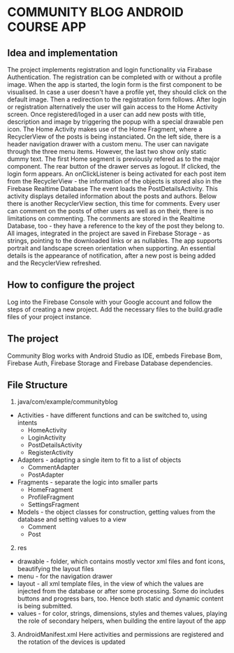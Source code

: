 # COMMUNITY BLOG ANDROID COURSE APP

## Idea and implementation

The project implements registration and login functionality via Firabase Authentication. The registration can be completed with or without a profile image. 
When the app is started, the login form is the first component to be visualised.
In case a user doesn't have a profile yet, they should click on the default image. 
Then a redirection to the registration form follows. After login or registration alternatively the user will gain access to the Home Activity screen.
Once registered/loged in a user can add new posts with title, description and image by triggering the popup with a special drawable pen icon. 
The Home Activity makes use of the Home Fragment,
where a RecyclerView of the posts is being instanciated. On the left side, there is a header navigation drawer with a custom menu. The user can navigate through the three menu items.
However, the last two show only static dummy text. The first Home segment is previously refered as to the major component. The rear button of the drawer serves as logout. If clicked,
the login form appears. An onClickListener is being activated for each post item from the RecyclerView - the information of the objects is stored also in the Firebase Realtime Database 
The event loads the PostDetailsActivity. This activity displays detailed information about the posts and authors. Below there is another RecyclerView section, this time for comments.
Every user can comment on the posts of other users as well as on their, there is no limitations on commenting. The comments are stored in the Realtime Database, too - they have
a reference to the key of the post they belong to. All images, integrated in the project are saved in Firebase Storage - as strings, pointing to the downloaded links or as nullables.
The app supports portrait and landscape screen orientation when supporting. An essential details is the appearance of notification, after a new post is being added and the RecyclerView
refreshed.

## How to configure the project

Log into the Firebase Console with your Google account and follow the steps of creating a new project.
Add the necessary files to the build.gradle files of your project instance.

## The project

Community Blog works with Android Studio as IDE, embeds Firebase Bom, Firebase Auth, Firebase Storage and Firebase Database dependencies.

## File Structure

1. java/com/example/communityblog
  - Activities - have different functions and can be switched to, using intents
     - HomeActivity
     - LoginActivity
     - PostDetailsActivity
     - RegisterActivity
  - Adapters - adapting a single item to fit to a list of objects
     - CommentAdapter 
     - PostAdapter
  - Fragments - separate the logic into smaller parts
     - HomeFragment
     - ProfileFragment
     - SettingsFragment
  - Models - the object classes for construction, getting values from the database and setting values to a view
     - Comment
     - Post
2. res
  - drawable - folder, which contains mostly vector xml files and font icons, beautifying the layout files
  - menu - for the navigation drawer
  - layout - all xml template files, in the view of which the values are injected from the database or after some processing. Some do includes buttons and progress bars, too.
  Hence both static and dynamic content is being submitted.
  - values - for color, strings, dimensions, styles and themes values, playing the role of secondary helpers, when building the entire layout of the app  
3. AndroidManifest.xml 
Here activities and permissions are registered and the rotation of the devices is updated




